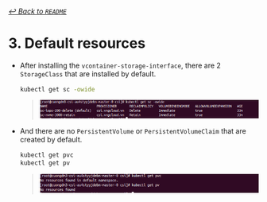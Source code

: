 ###### [↩ Back to `README`](./../README.md)

# 3. Default resources
- After installing the `vcontainer-storage-interface`, there are 2 `StorageClass` that are installed by default.
  ```bash
  kubectl get sc -owide
  ```
  > ![](./../img/02.png)

- And there are no `PersistentVolume` or `PersistentVolumeClaim` that are created by default.
  ```bash
  kubectl get pvc
  kubectl get pv
  ```
  > ![](./../img/03.png)